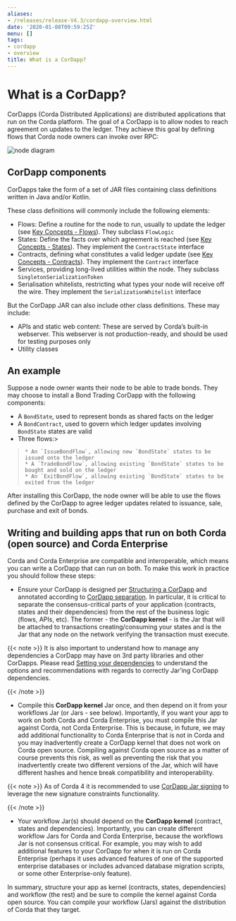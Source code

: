 ```yaml
---
aliases:
- /releases/release-V4.3/cordapp-overview.html
date: '2020-01-08T09:59:25Z'
menu: []
tags:
- cordapp
- overview
title: What is a CorDapp?
---
```



# What is a CorDapp?

CorDapps (Corda Distributed Applications) are distributed applications that run on the Corda platform. The goal of a
CorDapp is to allow nodes to reach agreement on updates to the ledger. They achieve this goal by defining flows that
Corda node owners can invoke over RPC:

![node diagram](/en/images/node-diagram.png "node diagram")

## CorDapp components

CorDapps take the form of a set of JAR files containing class definitions written in Java and/or Kotlin.

These class definitions will commonly include the following elements:


* Flows: Define a routine for the node to run, usually to update the ledger
(see [Key Concepts - Flows](key-concepts-flows.md)). They subclass `FlowLogic`
* States: Define the facts over which agreement is reached (see [Key Concepts - States](key-concepts-states.md)).
They implement the `ContractState` interface
* Contracts, defining what constitutes a valid ledger update (see
[Key Concepts - Contracts](key-concepts-contracts.md)). They implement the `Contract` interface
* Services, providing long-lived utilities within the node. They subclass `SingletonSerializationToken`
* Serialisation whitelists, restricting what types your node will receive off the wire. They implement the
`SerializationWhitelist` interface

But the CorDapp JAR can also include other class definitions. These may include:


* APIs and static web content: These are served by Corda’s built-in webserver. This webserver is not
production-ready, and should be used for testing purposes only
* Utility classes


## An example

Suppose a node owner wants their node to be able to trade bonds. They may choose to install a Bond Trading CorDapp with
the following components:


* A `BondState`, used to represent bonds as shared facts on the ledger
* A `BondContract`, used to govern which ledger updates involving `BondState` states are valid
* Three flows:> 
> 
>     * An `IssueBondFlow`, allowing new `BondState` states to be issued onto the ledger
>     * A `TradeBondFlow`, allowing existing `BondState` states to be bought and sold on the ledger
>     * An `ExitBondFlow`, allowing existing `BondState` states to be exited from the ledger




After installing this CorDapp, the node owner will be able to use the flows defined by the CorDapp to agree ledger
updates related to issuance, sale, purchase and exit of bonds.


## Writing and building apps that run on both Corda (open source) and Corda Enterprise

Corda and Corda Enterprise are compatible and interoperable, which means you can write a CorDapp that can run on both.
To make this work in practice you should follow these steps:


* Ensure your CorDapp is designed per [Structuring a CorDapp](writing-a-cordapp.md) and annotated according to [CorDapp separation](cordapp-build-systems.md#cordapp-separation-ref).
In particular, it is critical to separate the consensus-critical parts of your application (contracts, states and their dependencies) from
the rest of the business logic (flows, APIs, etc).
The former - the **CorDapp kernel** - is the Jar that will be attached to transactions creating/consuming your states and is the Jar
that any node on the network verifying the transaction must execute.

{{< note >}}
It is also important to understand how to manage any dependencies a CorDapp may have on 3rd party libraries and other CorDapps.
Please read [Setting your dependencies](cordapp-build-systems.md#cordapp-dependencies-ref) to understand the options and recommendations with regards to correctly Jar’ing CorDapp dependencies.

{{< /note >}}

* Compile this **CorDapp kernel** Jar once, and then depend on it from your workflows Jar (or Jars - see below). Importantly, if
you want your app to work on both Corda and Corda Enterprise, you must compile this Jar against Corda, not Corda Enterprise.
This is because, in future, we may add additional functionality to Corda Enterprise that is not in Corda and you may inadvertently create a
CorDapp kernel that does not work on Corda open source. Compiling against Corda open source as a matter of course prevents this risk, as well
as preventing the risk that you inadvertently create two different versions of the Jar, which will have different hashes and hence break compatibility
and interoperability.

{{< note >}}
As of Corda 4 it is recommended to use [CorDapp Jar signing](cordapp-build-systems.md#cordapp-build-system-signing-cordapp-jar-ref) to leverage the new signature constraints functionality.

{{< /note >}}

* Your workflow Jar(s) should depend on the **CorDapp kernel** (contract, states and dependencies). Importantly, you can create different workflow
Jars for Corda and Corda Enterprise, because the workflows Jar is not consensus critical. For example, you may wish to add additional features
to your CorDapp for when it is run on Corda Enterprise (perhaps it uses advanced features of one of the supported enterprise databases or includes
advanced database migration scripts, or some other Enterprise-only feature).

In summary, structure your app as kernel (contracts, states, dependencies) and workflow (the rest) and be sure to compile the kernel
against Corda open source. You can compile your workflow (Jars) against the distribution of Corda that they target.

